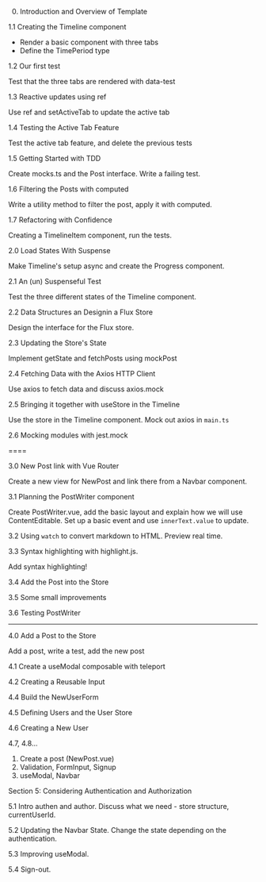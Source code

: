 0. Introduction and Overview of Template

1.1 Creating the Timeline component

- Render a basic component with three tabs
- Define the TimePeriod type

1.2 Our first test

Test that the three tabs are rendered with data-test

1.3 Reactive updates using ref

Use ref and setActiveTab to update the active tab

1.4 Testing the Active Tab Feature

Test the active tab feature, and delete the previous tests

1.5 Getting Started with TDD

Create mocks.ts and the Post interface. Write a failing test.

1.6 Filtering the Posts with computed

Write a utility method to filter the post, apply it with computed.

1.7 Refactoring with Confidence

Creating a TimelineItem component, run the tests.

2.0 Load States With Suspense

Make Timeline's setup async and create the Progress component.

2.1 An (un) Suspenseful Test

Test the three different states of the Timeline component.

2.2 Data Structures an Designin a Flux Store

Design the interface for the Flux store.

2.3 Updating the Store's State

Implement getState and fetchPosts using mockPost

2.4 Fetching Data with the Axios HTTP Client

Use axios to fetch data and discuss axios.mock

2.5 Bringing it together with useStore in the Timeline

Use the store in the Timeline component. Mock out axios in `main.ts`

2.6 Mocking modules with jest.mock

====

3.0 New Post link with Vue Router

Create a new view for NewPost and link there from a Navbar component.

3.1 Planning the PostWriter component

Create PostWriter.vue, add the basic layout and explain how we will use ContentEditable. Set up a basic event and use `innerText.value` to update.

3.2 Using `watch` to convert markdown to HTML. Preview real time.

3.3 Syntax highlighting with highlight.js.

Add syntax highlighting!

3.4 Add the Post into the Store

3.5 Some small improvements

3.6 Testing PostWriter

-------

4.0 Add a Post to the Store

Add a post, write a test, add the new post

4.1 Create a useModal composable with teleport

4.2 Creating a Reusable Input

4.4 Build the NewUserForm

4.5 Defining Users and the User Store

4.6 Creating a New User

4.7, 4.8...

1. Create a post (NewPost.vue)
2. Validation, FormInput, Signup
3. useModal, Navbar


Section 5: Considering Authentication and Authorization

5.1 Intro authen and author. Discuss what we need - store structure, currentUserId.

5.2 Updating the Navbar State. Change the state depending on the authentication.

5.3 Improving useModal.

5.4 Sign-out.
